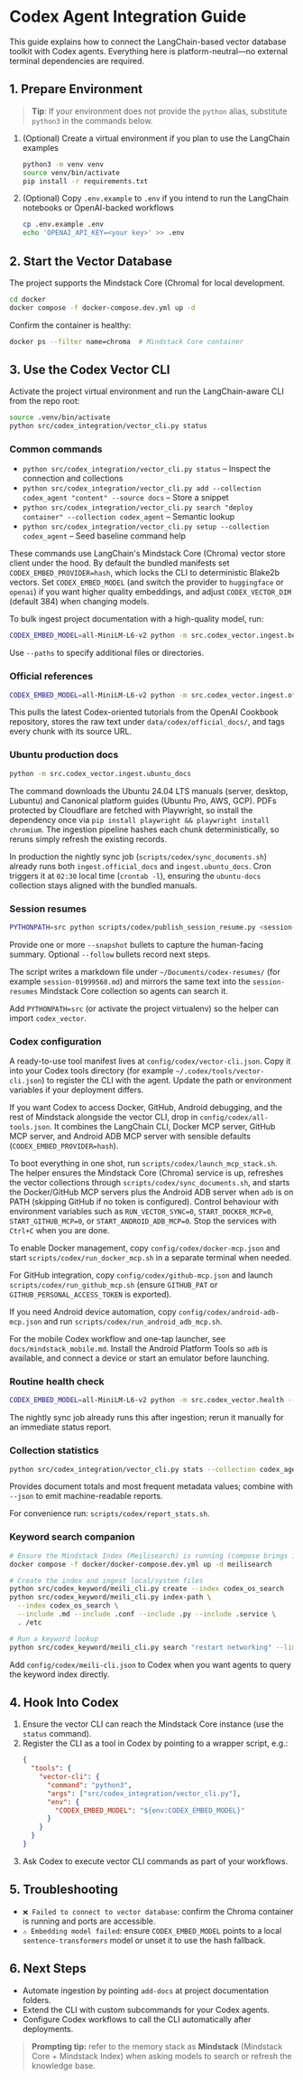 # Codex Agent Integration Guide

This guide explains how to connect the LangChain-based vector database toolkit
with Codex agents. Everything here is platform-neutral—no external terminal
dependencies are required.

## 1. Prepare Environment

> **Tip**: If your environment does not provide the `python` alias, substitute `python3` in the commands below.

1. (Optional) Create a virtual environment if you plan to use the LangChain examples
   ```bash
   python3 -m venv venv
   source venv/bin/activate
   pip install -r requirements.txt
   ```
2. (Optional) Copy `.env.example` to `.env` if you intend to run the LangChain notebooks or OpenAI-backed workflows
   ```bash
   cp .env.example .env
   echo 'OPENAI_API_KEY=<your key>' >> .env
   ```

## 2. Start the Vector Database

The project supports the Mindstack Core (Chroma) for local development.

```bash
cd docker
docker compose -f docker-compose.dev.yml up -d
```

Confirm the container is healthy:
```bash
docker ps --filter name=chroma  # Mindstack Core container
```

## 3. Use the Codex Vector CLI

Activate the project virtual environment and run the LangChain-aware CLI from the repo root:
```bash
source .venv/bin/activate
python src/codex_integration/vector_cli.py status
```

### Common commands
- `python src/codex_integration/vector_cli.py status` – Inspect the connection and collections
- `python src/codex_integration/vector_cli.py add --collection codex_agent "content" --source docs` – Store a snippet
- `python src/codex_integration/vector_cli.py search "deploy container" --collection codex_agent` – Semantic lookup
- `python src/codex_integration/vector_cli.py setup --collection codex_agent` – Seed baseline command help

These commands use LangChain's Mindstack Core (Chroma) vector store client under the hood. By default the bundled manifests set `CODEX_EMBED_PROVIDER=hash`, which locks the CLI to deterministic Blake2b vectors. Set `CODEX_EMBED_MODEL` (and switch the provider to `huggingface` or `openai`) if you want higher quality embeddings, and adjust `CODEX_VECTOR_DIM` (default 384) when changing models.

To bulk ingest project documentation with a high-quality model, run:

```bash
CODEX_EMBED_MODEL=all-MiniLM-L6-v2 python -m src.codex_vector.ingest.bootstrap
```

Use `--paths` to specify additional files or directories.

### Official references

```bash
CODEX_EMBED_MODEL=all-MiniLM-L6-v2 python -m src.codex_vector.ingest.official_docs
```

This pulls the latest Codex-oriented tutorials from the OpenAI Cookbook repository, stores the raw text under `data/codex/official_docs/`, and tags every chunk with its source URL.

### Ubuntu production docs

```bash
python -m src.codex_vector.ingest.ubuntu_docs
```

The command downloads the Ubuntu 24.04 LTS manuals (server, desktop, Lubuntu) and Canonical platform guides (Ubuntu Pro, AWS, GCP). PDFs protected by Cloudflare are fetched with Playwright, so install the dependency once via `pip install playwright && playwright install chromium`. The ingestion pipeline hashes each chunk deterministically, so reruns simply refresh the existing records.

In production the nightly sync job (`scripts/codex/sync_documents.sh`) already runs both `ingest.official_docs` and `ingest.ubuntu_docs`. Cron triggers it at `02:30` local time (`crontab -l`), ensuring the `ubuntu-docs` collection stays aligned with the bundled manuals.

### Session resumes

```bash
PYTHONPATH=src python scripts/codex/publish_session_resume.py <session-id> --label <short-label> --snapshot "..." --follow "..."
```

Provide one or more `--snapshot` bullets to capture the human-facing summary. Optional `--follow` bullets record next steps.

The script writes a markdown file under `~/Documents/codex-resumes/` (for example `session-01999568.md`) and mirrors the same text into the `session-resumes` Mindstack Core collection so agents can search it.

Add `PYTHONPATH=src` (or activate the project virtualenv) so the helper can import `codex_vector`.

### Codex configuration

A ready-to-use tool manifest lives at `config/codex/vector-cli.json`. Copy it into your Codex tools directory (for example `~/.codex/tools/vector-cli.json`) to register the CLI with the agent. Update the path or environment variables if your deployment differs.

If you want Codex to access Docker, GitHub, Android debugging, and the rest of Mindstack alongside the vector CLI, drop in `config/codex/all-tools.json`. It combines the LangChain CLI, Docker MCP server, GitHub MCP server, and Android ADB MCP server with sensible defaults (`CODEX_EMBED_PROVIDER=hash`).

To boot everything in one shot, run `scripts/codex/launch_mcp_stack.sh`. The helper ensures the Mindstack Core (Chroma) service is up, refreshes the vector collections through `scripts/codex/sync_documents.sh`, and starts the Docker/GitHub MCP servers plus the Android ADB server when `adb` is on PATH (skipping GitHub if no token is configured). Control behaviour with environment variables such as `RUN_VECTOR_SYNC=0`, `START_DOCKER_MCP=0`, `START_GITHUB_MCP=0`, or `START_ANDROID_ADB_MCP=0`. Stop the services with `Ctrl+C` when you are done.

To enable Docker management, copy `config/codex/docker-mcp.json` and start `scripts/codex/run_docker_mcp.sh` in a separate terminal when needed.

For GitHub integration, copy `config/codex/github-mcp.json` and launch `scripts/codex/run_github_mcp.sh` (ensure `GITHUB_PAT` or `GITHUB_PERSONAL_ACCESS_TOKEN` is exported).

If you need Android device automation, copy `config/codex/android-adb-mcp.json` and run `scripts/codex/run_android_adb_mcp.sh`.

For the mobile Codex workflow and one-tap launcher, see `docs/mindstack_mobile.md`. Install the Android Platform Tools so `adb` is available, and connect a device or start an emulator before launching.

### Routine health check

```bash
CODEX_EMBED_MODEL=all-MiniLM-L6-v2 python -m src.codex_vector.health --output logs/codex/health.json
```

The nightly sync job already runs this after ingestion; rerun it manually for an immediate status report.

### Collection statistics

```bash
python src/codex_integration/vector_cli.py stats --collection codex_agent --top 5
```

Provides document totals and most frequent metadata values; combine with `--json` to emit machine-readable reports.

For convenience run: `scripts/codex/report_stats.sh`.

### Keyword search companion

```bash
# Ensure the Mindstack Index (Meilisearch) is running (compose brings it up alongside Mindstack Core)
docker compose -f docker/docker-compose.dev.yml up -d meilisearch

# Create the index and ingest local/system files
python src/codex_keyword/meili_cli.py create --index codex_os_search
python src/codex_keyword/meili_cli.py index-path \
  --index codex_os_search \
  --include .md --include .conf --include .py --include .service \
  . /etc

# Run a keyword lookup
python src/codex_keyword/meili_cli.py search "restart networking" --limit 5
```

Add `config/codex/meili-cli.json` to Codex when you want agents to query the keyword index directly.

## 4. Hook Into Codex

1. Ensure the vector CLI can reach the Mindstack Core instance (use the `status` command).
2. Register the CLI as a tool in Codex by pointing to a wrapper script, e.g.:
   ```json
   {
     "tools": {
       "vector-cli": {
         "command": "python3",
         "args": ["src/codex_integration/vector_cli.py"],
         "env": {
           "CODEX_EMBED_MODEL": "${env:CODEX_EMBED_MODEL}"
         }
       }
     }
   }
   ```
3. Ask Codex to execute vector CLI commands as part of your workflows.

## 5. Troubleshooting

- `❌ Failed to connect to vector database`: confirm the Chroma container is running and ports are accessible.
- `⚠️ Embedding model failed`: ensure `CODEX_EMBED_MODEL` points to a local `sentence-transformers` model or unset it to use the hash fallback.

## 6. Next Steps

- Automate ingestion by pointing `add-docs` at project documentation folders.
- Extend the CLI with custom subcommands for your Codex agents.
- Configure Codex workflows to call the CLI automatically after deployments.

> **Prompting tip:** refer to the memory stack as **Mindstack** (Mindstack Core + Mindstack Index) when asking models to search or refresh the knowledge base.
